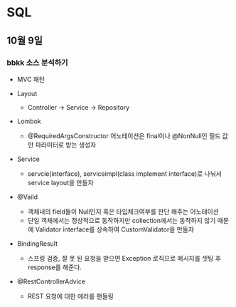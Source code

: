 # SQL

## 10월 9일

### bbkk 소스 분석하기

* MVC 패턴

* Layout
  * Controller -> Service -> Repository

* Lombok
  * @RequiredArgsConstructor 어노테이션은 final이나 @NonNull인 필드 값만 파라미터로 받는 생성자

* Service
  * servcie(interface), serviceimpl(class implement interface)로 나눠서 service layout을 만들자

* @Vaild
  * 객체내의 field들이 Null인지 혹은 타입체크여부를 판단 해주는 어노테이션
  * 단일 객체에서는 정상적으로 동작하지만 collection에서는 동작하지 않기 때문에 Validator interface를 상속하여 CustomValidator을 만들자

* BindingResult
  * 스프링 검증, 잘 못 된 요청을 받으면 Exception 로직으로 메시지를 셋팅 후 response를 해준다.

* @RestControllerAdvice
  * REST 요청에 대한 에러를 핸들링